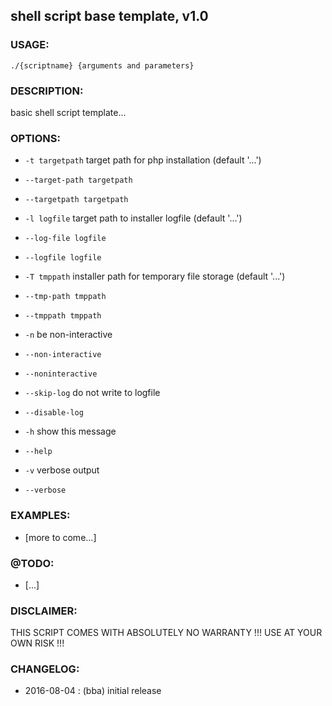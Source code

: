 ## shell script base template, v1.0


### USAGE: 

`./{scriptname} {arguments and parameters}`
   



### DESCRIPTION:

   basic shell script template...


### OPTIONS:


*	`-t targetpath`    target path for php installation (default '...')
*	`--target-path targetpath`
*	`--targetpath targetpath`
*	`-l logfile`    target path to installer logfile (default '...')
*	`--log-file logfile`
*	`--logfile logfile`
*	`-T tmppath`    installer path for temporary file storage (default '...')
*	`--tmp-path tmppath`
*	`--tmppath tmppath`



*	`-n`    be non-interactive
*	`--non-interactive`
*	`--noninteractive`
*	`--skip-log`    do not write to logfile
*	`--disable-log`
*	`-h`    show this message
*	`--help`
*	`-v`    verbose output
*	`--verbose`


	
	
### EXAMPLES:

-	[more to come...]
	  



### @TODO: 

*   [...]




### DISCLAIMER:

THIS SCRIPT COMES WITH ABSOLUTELY NO WARRANTY !!! USE AT YOUR OWN RISK !!!




### CHANGELOG:

-	2016-08-04     : (bba) initial release 



